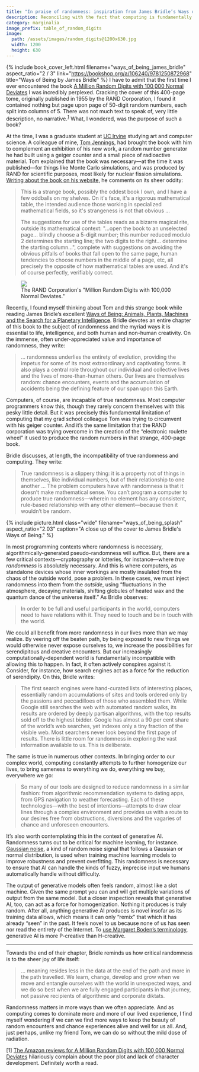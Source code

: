 ```yaml
---
title: "In praise of randomness: inspiration from James Bridle’s Ways of Being"
description: Reconciling with the fact that computing is fundamentally incompatible with true randomness.
category: marginalia
image_prefix: table_of_random_digits
image:
  path: /assets/images/random_digits@1200x630.jpg
  width: 1200
  height: 630
---
```


{% include book_cover_left.html filename="ways_of_being_james_bridle" aspect_ratio="2 / 3" link="https://bookshop.org/a/106240/9781250872968" title="Ways of Being by James Bridle" %} I have to admit that the first time I ever encountered the book [A Million Random Digits with 100,000 Normal Deviates](https://en.wikipedia.org/wiki/A_Million_Random_Digits_with_100%2C000_Normal_Deviates) I was incredibly perplexed. Cracking the cover of this 400-page tome, originally published in 1955 by the RAND Corporation, I found it contained nothing but page upon page of 50-digit random numbers, each split into columns of 5. There was not much text to speak of, very little description, no narrative.<sup><a href="#1">1</a></sup> What, I wondered, was the purpose of such a book?

At the time, I was a graduate student at [UC Irvine](https://www.uci.edu) studying art and computer science. A colleague of mine, [Tom Jennings](https://en.wikipedia.org/wiki/Tom_Jennings), had brought the book with him to complement an exhibition of his new work, a random number generator he had built using a geiger counter and a small piece of radioactive material. Tom explained that the book was necessary—at the time it was published—for things like Monte Carlo simulations, and was produced by RAND for scientific purposes, most likely for nuclear fission simulations. [Writing about the book on his website](https://www.sensitiveresearch.com/Archive/MillionRandomDigitsBook/index.html), he comments on its sheer oddity:

> This is a strange book, possibly the oddest book I own, and I have a few oddballs on my shelves. On it's face, it's a rigorous mathematical table, the intended audience those working in specialized mathematical fields, so it's strangeness is not that obvious ...
> 
> The suggestions for use of the tables reads as a bizarre magical rite, outside its mathematical context: "...open the book to an unselected page... blindly choose a 5-digit number; this number reduced modulo 2 determines the starting line; the two digits to the right... determine the starting column...", complete with suggestions on avoiding the obvious pitfalls of books that fall open to the same page, human tendencies to choose numbers in the middle of a page, etc, all precisely the opposite of how mathematical tables are used. And it's of course perfectly, verifiably correct.

<figure class="wide">
    <img src="{{ site.url }}/assets/images/random_digits_book.webp" class="full-width" style="aspect-ratio: 1.33">
    <figcaption>The RAND Corporation's "Million Random Digits with 100,000 Normal Deviates."</figcaption>
</figure>

Recently, I found myself thinking about Tom and this strange book while reading James Bridle’s excellent [Ways of Being: Animals, Plants, Machines and the Search for a Planetary Intelligence](https://bookshop.org/a/106240/9781250872968). Bridle devotes an entire chapter of this book to the subject of randomness and the myriad ways it is essential to life, intelligence, and both human and non-human creativity. On the immense, often under-appreciated value and importance of randomness, they write:

> ... randomness underlies the entirety of evolution, providing the impetus for some of its most extraordinary and captivating forms. It also plays a central role throughout our individual and collective lives and the lives of more-than-human others. Our lives are themselves random: chance encounters, events and the accumulation of accidents being the defining feature of our span upon this Earth.

Computers, of course, are incapable of true randomness. Most computer programmers know this, though they rarely concern themselves with this pesky little detail. But it was precisely this fundamental limitation of computing that my grad school colleague Tom was trying to circumvent with his geiger counter. And it’s the same limitation that the RAND corporation was trying overcome in the creation of the “electronic roulette wheel” it used to produce the random numbers in that strange, 400-page book. 

Bridle discusses, at length, the incompatibility of true randomness and computing. They write:

> True randomness is a slippery thing: it is a property not of things in themselves, like individual numbers, but of their relationship to one another ... The problem computers have with randomness is that it doesn’t make mathematical sense. You can’t program a computer to produce true randomness—wherein no element has any consistent, rule-based relationship with any other element—because then it wouldn’t be random.


{% include picture.html class="wide" filename="ways_of_being_splash" aspect_ratio="2.03" caption="A close up of the cover to James Bridle's Ways of Being." %}


In most programming contexts where randomness is necessary, algorithmically-generated pseudo-randomness will suffice. But, there are a few critical contexts—cryptography or lotteries, for instance—where *true randomness* is absolutely necessary. And this is where computers, as standalone devices whose inner workings are mostly insulated from the chaos of the outside world, pose a problem. In these cases, we must inject randomness into them from the *outside*, using “fluctuations in the atmosphere, decaying materials, shifting globules of heated wax and the quantum dance of the universe itself.” As Bridle observes:

> In order to be full and useful participants in the world, computers need to have relations with it. They need to touch and be in touch with the world.

We could all benefit from more randomness in our lives more than we may realize. By veering off the beaten path, by being exposed to new things we would otherwise never expose ourselves to, we increase the possibilities for serendipitous and creative encounters. But our increasingly computationally-dependent world is fundamentally incompatible with allowing this to happen. In fact, it often actively conspires against it. Consider, for instance, how search engines act as a force for the reduction of serendipity. On this, Bridle writes:

> The first search engines were hand-curated lists of interesting places, essentially random accumulations of sites and tools ordered only by the passions and peccadilloes of those who assembled them. While Google still searches the web with automated random walks, its results are ordered by deeply partisan algorithms, with the top results sold off to the highest bidder. Google has almost a 90 per cent share of the world’s web searches, yet indexes only a tiny fraction of the visible web. Most searchers never look beyond the first page of results. There is little room for randomness in exploring the vast information available to us. This is deliberate.

The same is true in numerous other contexts. In bringing order to our complex world, computing constantly attempts to further homogenize our lives, to bring sameness to everything we do, everything we buy, everywhere we go:

> So many of our tools are designed to reduce randomness in a similar fashion: from algorithmic recommendation systems to dating apps, from GPS navigation to weather forecasting. Each of these technologies—with the best of intentions—attempts to draw clear lines through a complex environment and provides us with a route to our desires free from obstructions, diversions and the vagaries of chance and unforeseen encounters.

It’s also worth contemplating this in the context of generative AI. Randomness turns out to be critical for machine learning, for instance. [Gaussian noise](https://en.wikipedia.org/wiki/Gaussian_noise), a kind of random noise signal that follows a Gaussian or normal distribution, is used when training machine learning models to improve robustness and prevent overfitting. This randomness is necessary to ensure that AI can handle the kinds of fuzzy, imprecise input we humans automatically handle without difficulty.

The output of generative models often feels random, almost like a slot machine. Given the same prompt you can and will get multiple variations of output from the same model. But a closer inspection reveals that generative AI, too, can act as a force for homogenization. Nothing it produces is truly random. After all, anything generative AI produces is novel insofar as its training data allows, which means it can only “remix” that which it has already “seen” in the past. It feels novel to us because none of us has seen nor read the entirety of the Internet. To [use Margaret Boden’s terminology](https://www.sciencedirect.com/science/article/pii/S0004370298000551), generative AI is more P-creative than H-creative. 

---

Towards the end of their chapter, Bridle reminds us how critical randomness is to the sheer joy of life itself:

> ... meaning resides less in the data at the end of the path and more in the path travelled. We learn, change, develop and grow when we move and entangle ourselves with the world in unexpected ways, and we do so best when we are fully engaged participants in that journey, not passive recipients of algorithmic and corporate diktats.

Randomness matters in more ways than we often appreciate. And as computing comes to dominate more and more of our lived experience, I find myself wondering if we can we find more ways to keep the beauty of random encounters and chance experiences alive and well for us all. And, just perhaps, unlike my friend Tom, we can do so without the mild dose of radiation. 

<aside class="footnote">
<p><a name="1"></a>[1] <a href="https://www.amazon.com/Million-Random-Digits-Normal-Deviates/dp/0833030477/">The Amazon reviews for A Million Random Digits with 100,000 Normal Deviates</a> hilariously complain about the poor plot and lack of character development. Definitely worth a read.</p>
</aside>
